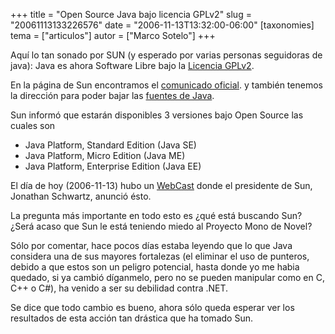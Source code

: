 +++
title = "Open Source Java bajo licencia GPLv2"
slug = "20061113133226576"
date = "2006-11-13T13:32:00-06:00"
[taxonomies]
tema = ["articulos"]
autor = ["Marco Sotelo"]
+++

Aquí lo tan sonado por SUN (y esperado por varias personas seguidoras de
java): Java es ahora Software Libre bajo la [Licencia
GPLv2](http://www.garaitia.com/new/gpl-spanish.php).

En la página de Sun encontramos el [comunicado
oficial](http://www.sun.com/smi/Press/sunflash/2006-11/sunflash.20061113.1.xml).
y también tenemos la dirección para poder bajar las [fuentes de
Java](http://www.sun.com/software/opensource/java/).

Sun informó que estarán disponibles 3 versiones bajo Open Source las
cuales son

-   Java Platform, Standard Edition (Java SE)
-   Java Platform, Micro Edition (Java ME)
-   Java Platform, Enterprise Edition (Java EE)

<!-- more -->
El día de hoy (2006-11-13) hubo un
[WebCast](http://www.sun.com/2006-1113/feature/index.jsp) donde el
presidente de Sun, Jonathan Schwartz, anunció ésto.

La pregunta más importante en todo esto es ¿qué está buscando Sun? ¿Será
acaso que Sun le está teniendo miedo al Proyecto Mono de Novel?

Sólo por comentar, hace pocos días estaba leyendo que lo que Java
considera una de sus mayores fortalezas (el eliminar el uso de punteros,
debido a que estos son un peligro potencial, hasta donde yo me habia
quedado, si ya cambió díganmelo, pero no se pueden manipular como en C,
C++ o C#), ha venido a ser su debilidad contra .NET.

Se dice que todo cambio es bueno, ahora sólo queda esperar ver los
resultados de esta acción tan drástica que ha tomado Sun.
